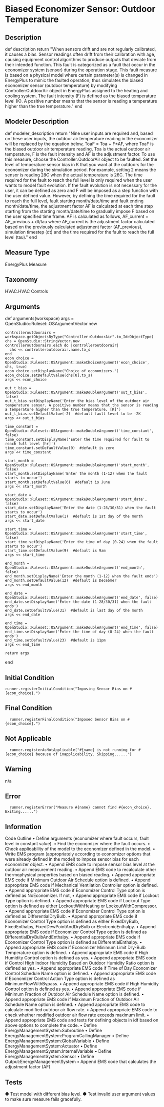 # Biased Economizer Sensor: Outdoor Temperature

## Description

  def description
    return "When sensors drift and are not regularly calibrated, it causes a bias. Sensor readings often drift from their calibration with age, causing equipment control algorithms to produce outputs that deviate from their intended function. This fault is categorized as a fault that occur in the economizer system (sensor) during the operation stage. This fault measure is based on a physical model where certain parameter(s) is changed in EnergyPlus to mimic the faulted operation; thus simulates the biased economizer sensor (outdoor temperature) by modifying Controller:OutdoorAir object in EnergyPlus assigned to the heating and cooling system. The fault intensity (F) is defined as the biased temperature level (K). A positive number means that the sensor is reading a temperature higher than the true temperature."
  end
  
## Modeler Description

  def modeler_description
    return "Nine user inputs are required and, based on these user inputs, the outdoor air temperature reading in the economizer will be replaced by the equation below, ToaF = Toa + F*AF, where ToaF is the biased outdoor air temperature reading, Toa is the actual outdoor air temperature, F is the fault intensity and AF is the adjustment factor. To use this measure, choose the Controller:OutdoorAir object to be faulted. Set the level of temperature sensor bias in K that you want at the outdoors for the economizer during the simulation period. For example, setting 2 means the sensor is reading 28C when the actual temperature is 26C. The time required for the fault to reach the full level is only required when the user wants to model fault evolution. If the fault evolution is not necessary for the user, it can be defined as zero and F will be imposed as a step function with the user defined value. However, by defining the time required for the fault to reach the full level, fault starting month/date/time and fault ending month/date/time, the adjustment factor AF is calculated at each time step starting from the starting month/date/time to gradually impose F based on the user specified time frame. AF is calculated as follows, AF_current = AF_previous + dt/tau where AF_current is the adjustment factor calculated based on the previously calculated adjustment factor (AF_previous), simulation timestep (dt) and the time required for the fault to reach the full level (tau)."
  end
  
## Measure Type

EnergyPlus Measure

## Taxonomy

HVAC.HVAC Controls

## Arguments 

def arguments(workspace)
    args = OpenStudio::Ruleset::OSArgumentVector.new
    
    controlleroutdoorairs = workspace.getObjectsByType("Controller:OutdoorAir".to_IddObjectType)
    chs = OpenStudio::StringVector.new
    controlleroutdoorairs.each do |controlleroutdoorair|
      chs << controlleroutdoorair.name.to_s
    end
    econ_choice = OpenStudio::Ruleset::OSArgument::makeChoiceArgument('econ_choice', chs, true)
    econ_choice.setDisplayName("Choice of economizers.")
    econ_choice.setDefaultValue(chs[0].to_s)
    args << econ_choice
	
    out_t_bias = OpenStudio::Ruleset::OSArgument::makeDoubleArgument('out_t_bias', false)
    out_t_bias.setDisplayName('Enter the bias level of the outdoor air temperature sensor. A positive number means that the sensor is reading a temperature higher than the true temperature. [K]')
    out_t_bias.setDefaultValue(-2)  #default fault level to be -2K
    args << out_t_bias
	
    time_constant = OpenStudio::Ruleset::OSArgument::makeDoubleArgument('time_constant', false)
    time_constant.setDisplayName('Enter the time required for fault to reach full level [hr]')
    time_constant.setDefaultValue(0)  #default is zero
    args << time_constant
	
    start_month = OpenStudio::Ruleset::OSArgument::makeDoubleArgument('start_month', false)
    start_month.setDisplayName('Enter the month (1-12) when the fault starts to occur')
    start_month.setDefaultValue(6)  #default is June
    args << start_month
	
    start_date = OpenStudio::Ruleset::OSArgument::makeDoubleArgument('start_date', false)
    start_date.setDisplayName('Enter the date (1-28/30/31) when the fault starts to occur')
    start_date.setDefaultValue(1)  #default is 1st day of the month
    args << start_date
	
    start_time = OpenStudio::Ruleset::OSArgument::makeDoubleArgument('start_time', false)
    start_time.setDisplayName('Enter the time of day (0-24) when the fault starts to occur')
    start_time.setDefaultValue(9)  #default is 9am
    args << start_time
	
    end_month = OpenStudio::Ruleset::OSArgument::makeDoubleArgument('end_month', false)
    end_month.setDisplayName('Enter the month (1-12) when the fault ends')
    end_month.setDefaultValue(12)  #default is Decebmer
    args << end_month
	
    end_date = OpenStudio::Ruleset::OSArgument::makeDoubleArgument('end_date', false)
    end_date.setDisplayName('Enter the date (1-28/30/31) when the fault ends')
    end_date.setDefaultValue(31)  #default is last day of the month
    args << end_date
	
    end_time = OpenStudio::Ruleset::OSArgument::makeDoubleArgument('end_time', false)
    end_time.setDisplayName('Enter the time of day (0-24) when the fault ends')
    end_time.setDefaultValue(23)  #default is 11pm
    args << end_time

    return args
  end
  
## Initial Condition

    runner.registerInitialCondition("Imposing Sensor Bias on #{econ_choice}.")

## Final Condition

      runner.registerFinalCondition("Imposed Sensor Bias on #{econ_choice}.")

## Not Applicable

      runner.registerAsNotApplicable("#{name} is not running for #{econ_choice} because of inapplicability. Skipping......")

## Warning

n/a

## Error

      runner.registerError("Measure #{name} cannot find #{econ_choice}. Exiting......")

## Information

Code Outline
•	Define arguments (economizer where fault occurs, fault level in constant value).
•	Find the economizer where the fault occurs.
•	Check applicability of the model to the economizer defined in the model.
•	Write EMS program (appropriately according to economizer options that were already defined in the model) to impose sensor bias for each economizer object.
•	Append EMS code to impose sensor bias level at the outdoor air measurement reading.
•	Append EMS code to recalculate other thermophysical properties based on biased reading.
•	Append appropriate EMS code if Minimum Outdoor Air Schedule option is defined.
•	Append appropriate EMS code if Mechanical Ventilation Controller option is defined.
•	Append appropriate EMS code if Economizer Control Type option is defined as NoEconomizer. If not,
•	Append appropriate EMS code if Lockout Type option is defined.
•	Append appropriate EMS code if Lockout Type option is defined as either LockoutWithHeating or LockoutWithCompressor.
•	Append appropriate EMS code if Economizer Control Type option is defined as DifferentialDryBulb.
•	Append appropriate EMS code if Economizer Control Type option is defined as either FixedDryBulb, FixedEnthalpy, FixedDewPointAndDryBulb or ElectronicEnthalpy.
•	Append appropriate EMS code if Economizer Control Type option is defined as DifferentialDryBulbAndEnthalpy.
•	Append appropriate EMS code if Economizer Control Type option is defined as DifferentialEnthalpy.
•	Append appropriate EMS code if Economizer Minimum Limit Dry-Bulb Temperature option is defined.
•	Append appropriate EMS code if High Humidity Control option is defined as yes.
•	Append appropriate EMS code if Control High Indoor Humidity Based on Outdoor Humidity Ratio option is defined as yes.
•	Append appropriate EMS code if Time of Day Economizer Control Schedule Name option is defined.
•	Append appropriate EMS code if Economizer Control Action Type option is defined as MinimumFlowWithBypass.
•	Append appropriate EMS code if High Humidity Control option is defined as yes.
•	Append appropriate EMS code if Minimum Fraction of Outdoor Air Schedule Name option is defined.
•	Append appropriate EMS code if Maximum Fraction of Outdoor Air Schedule Name option is defined.
•	Append appropriate EMS code to calculate modified outdoor air flow rate.
•	Append appropriate EMS code to check whether modified outdoor air flow rate exceeds maximum limit.
•	Append appropriate EMS code and texts for defining objects in idf based on above options to complete the code.
•	Define EnergyManagementSystem:Subroutine
•	Define EnergyManagementSystem:ProgramCallingManager
•	Define EnergyManagementSystem:GlobalVariable
•	Define EnergyManagementSystem:Actuator
•	Define EnergyManagementSystem:InternalVariable
•	Define EnergyManagementSystem:Sensor
•	Define Output:EnergyManagementSystem
•	Append EMS code that calculates the adjustment factor (AF)

## Tests

●	Test model with different bias level.
●	Test invalid user argument values to make sure measure fails gracefully.




